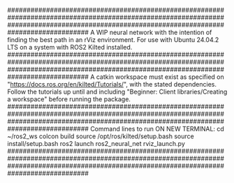 #############################################################################################################################################################################################
A WIP neural network with the intention of finding the best path in an rViz environment. For use with Ubuntu 24.04.2 LTS on a system with ROS2 Kilted installed. 
#############################################################################################################################################################################################
A catkin workspace must exist as specified on "https://docs.ros.org/en/kilted/Tutorials/", with the stated dependencies. Follow the tutorials up until and including "Beginner: Client libraries/Creating a workspace" before running the package.
#############################################################################################################################################################################################
Command lines to run ON NEW TERMINAL:
cd ~/ros2_ws
colcon build
source /opt/ros/kilted/setup.bash
source install/setup.bash
ros2 launch ros2_neural_net rviz_launch.py
#############################################################################################################################################################################################
